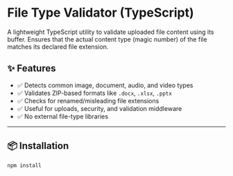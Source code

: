# File Type Validator (TypeScript)

A lightweight TypeScript utility to validate uploaded file content using its buffer. Ensures that the actual content type (magic number) of the file matches its declared file extension.

## ✨ Features

- ✅ Detects common image, document, audio, and video types
- ✅ Validates ZIP-based formats like `.docx`, `.xlsx`, `.pptx`
- ✅ Checks for renamed/misleading file extensions
- ✅ Useful for uploads, security, and validation middleware
- ✅ No external file-type libraries

---

## 📦 Installation

```bash
npm install
```
